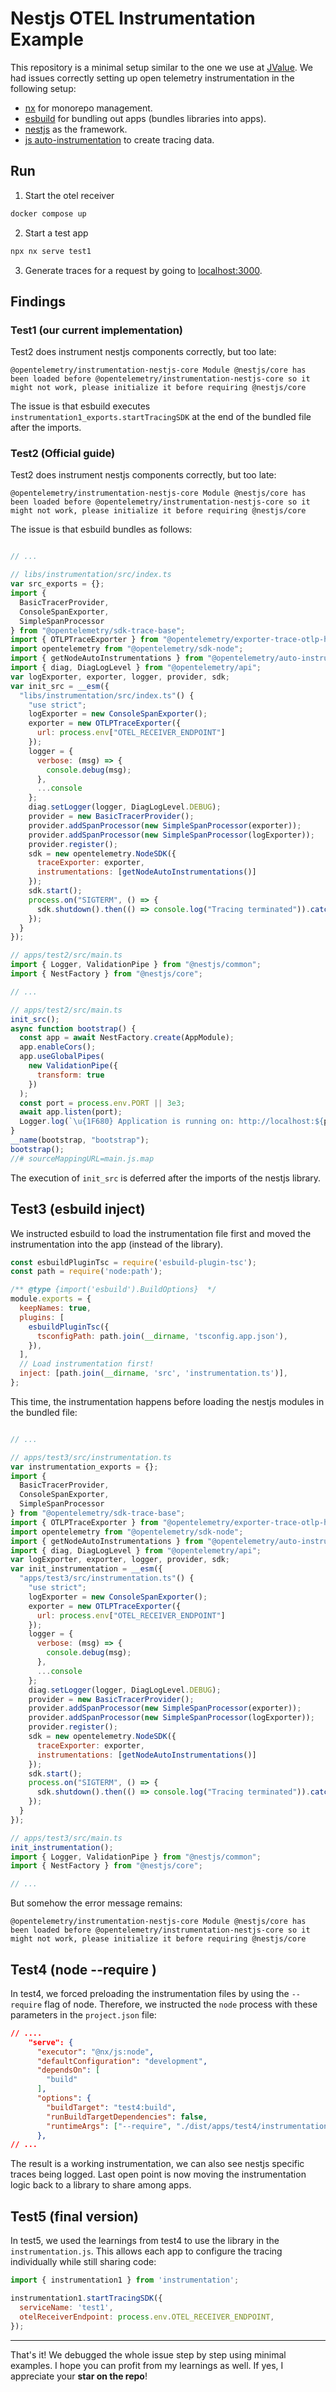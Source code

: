 # Nestjs OTEL Instrumentation Example

This repository is a minimal setup similar to the one we use at [JValue](github.com/jvalue).
We had issues correctly setting up open telemetry instrumentation in the following setup:
- [nx](nx.dev) for monorepo management.
- [esbuild](https://esbuild.github.io/) for bundling out apps (bundles libraries into apps).
- [nestjs](https://nestjs.com/) as the framework.
- [js auto-instrumentation](https://github.com/open-telemetry/opentelemetry-js-contrib) to create tracing data.

## Run

1. Start the otel receiver
```bash
docker compose up
```

2. Start a test app
```bash
npx nx serve test1
```

3. Generate traces for a request by going to [localhost:3000](localhost:3000).

## Findings

### Test1 (our current implementation)

Test2 does instrument nestjs components correctly, but too late:
```
@opentelemetry/instrumentation-nestjs-core Module @nestjs/core has been loaded before @opentelemetry/instrumentation-nestjs-core so it might not work, please initialize it before requiring @nestjs/core
```

The issue is that esbuild executes `instrumentation1_exports.startTracingSDK` at the end of the bundled file after the imports.

### Test2 (Official guide)

Test2 does instrument nestjs components correctly, but too late:
```
@opentelemetry/instrumentation-nestjs-core Module @nestjs/core has been loaded before @opentelemetry/instrumentation-nestjs-core so it might not work, please initialize it before requiring @nestjs/core
```

The issue is that esbuild bundles as follows:
```js

// ...

// libs/instrumentation/src/index.ts
var src_exports = {};
import {
  BasicTracerProvider,
  ConsoleSpanExporter,
  SimpleSpanProcessor
} from "@opentelemetry/sdk-trace-base";
import { OTLPTraceExporter } from "@opentelemetry/exporter-trace-otlp-http";
import opentelemetry from "@opentelemetry/sdk-node";
import { getNodeAutoInstrumentations } from "@opentelemetry/auto-instrumentations-node";
import { diag, DiagLogLevel } from "@opentelemetry/api";
var logExporter, exporter, logger, provider, sdk;
var init_src = __esm({
  "libs/instrumentation/src/index.ts"() {
    "use strict";
    logExporter = new ConsoleSpanExporter();
    exporter = new OTLPTraceExporter({
      url: process.env["OTEL_RECEIVER_ENDPOINT"]
    });
    logger = {
      verbose: (msg) => {
        console.debug(msg);
      },
      ...console
    };
    diag.setLogger(logger, DiagLogLevel.DEBUG);
    provider = new BasicTracerProvider();
    provider.addSpanProcessor(new SimpleSpanProcessor(exporter));
    provider.addSpanProcessor(new SimpleSpanProcessor(logExporter));
    provider.register();
    sdk = new opentelemetry.NodeSDK({
      traceExporter: exporter,
      instrumentations: [getNodeAutoInstrumentations()]
    });
    sdk.start();
    process.on("SIGTERM", () => {
      sdk.shutdown().then(() => console.log("Tracing terminated")).catch((error) => console.log("Error terminating tracing", error)).finally(() => process.exit(0));
    });
  }
});

// apps/test2/src/main.ts
import { Logger, ValidationPipe } from "@nestjs/common";
import { NestFactory } from "@nestjs/core";

// ...

// apps/test2/src/main.ts
init_src();
async function bootstrap() {
  const app = await NestFactory.create(AppModule);
  app.enableCors();
  app.useGlobalPipes(
    new ValidationPipe({
      transform: true
    })
  );
  const port = process.env.PORT || 3e3;
  await app.listen(port);
  Logger.log(`\u{1F680} Application is running on: http://localhost:${port}`);
}
__name(bootstrap, "bootstrap");
bootstrap();
//# sourceMappingURL=main.js.map

```

The execution of `init_src` is deferred after the imports of the nestjs library.


## Test3 (esbuild inject)

We instructed esbuild to load the instrumentation file first and moved the instrumentation into the app (instead of the library).
```js
const esbuildPluginTsc = require('esbuild-plugin-tsc');
const path = require('node:path');

/** @type {import('esbuild').BuildOptions}  */
module.exports = {
  keepNames: true,
  plugins: [
    esbuildPluginTsc({
      tsconfigPath: path.join(__dirname, 'tsconfig.app.json'),
    }),
  ],
  // Load instrumentation first!
  inject: [path.join(__dirname, 'src', 'instrumentation.ts')],
};
```

This time, the instrumentation happens before loading the nestjs modules in the bundled file:

```js

// ...

// apps/test3/src/instrumentation.ts
var instrumentation_exports = {};
import {
  BasicTracerProvider,
  ConsoleSpanExporter,
  SimpleSpanProcessor
} from "@opentelemetry/sdk-trace-base";
import { OTLPTraceExporter } from "@opentelemetry/exporter-trace-otlp-http";
import opentelemetry from "@opentelemetry/sdk-node";
import { getNodeAutoInstrumentations } from "@opentelemetry/auto-instrumentations-node";
import { diag, DiagLogLevel } from "@opentelemetry/api";
var logExporter, exporter, logger, provider, sdk;
var init_instrumentation = __esm({
  "apps/test3/src/instrumentation.ts"() {
    "use strict";
    logExporter = new ConsoleSpanExporter();
    exporter = new OTLPTraceExporter({
      url: process.env["OTEL_RECEIVER_ENDPOINT"]
    });
    logger = {
      verbose: (msg) => {
        console.debug(msg);
      },
      ...console
    };
    diag.setLogger(logger, DiagLogLevel.DEBUG);
    provider = new BasicTracerProvider();
    provider.addSpanProcessor(new SimpleSpanProcessor(exporter));
    provider.addSpanProcessor(new SimpleSpanProcessor(logExporter));
    provider.register();
    sdk = new opentelemetry.NodeSDK({
      traceExporter: exporter,
      instrumentations: [getNodeAutoInstrumentations()]
    });
    sdk.start();
    process.on("SIGTERM", () => {
      sdk.shutdown().then(() => console.log("Tracing terminated")).catch((error) => console.log("Error terminating tracing", error)).finally(() => process.exit(0));
    });
  }
});

// apps/test3/src/main.ts
init_instrumentation();
import { Logger, ValidationPipe } from "@nestjs/common";
import { NestFactory } from "@nestjs/core";

// ...

```

But somehow the error message remains:
```
@opentelemetry/instrumentation-nestjs-core Module @nestjs/core has been loaded before @opentelemetry/instrumentation-nestjs-core so it might not work, please initialize it before requiring @nestjs/core
```


## Test4 (node --require <path-to-instrumentation>)

In test4, we forced preloading the instrumentation files by using the `--require` flag of node.
Therefore, we instructed the `node` process with these parameters in the `project.json` file:
```json
// ....
    "serve": {
      "executor": "@nx/js:node",
      "defaultConfiguration": "development",
      "dependsOn": [
        "build"
      ],
      "options": {
        "buildTarget": "test4:build",
        "runBuildTargetDependencies": false,
        "runtimeArgs": ["--require", "./dist/apps/test4/instrumentation.js"] // << use --require
      },
// ...
```

The result is a working instrumentation, we can also see nestjs specific traces being logged.
Last open point is now moving the instrumentation logic back to a library to share among apps.


## Test5 (final version)

In test5, we used the learnings from test4 to use the library in the `instrumentation.js`.
This allows each app to configure the tracing individually while still sharing code:
```js
import { instrumentation1 } from 'instrumentation';

instrumentation1.startTracingSDK({
  serviceName: 'test1',
  otelReceiverEndpoint: process.env.OTEL_RECEIVER_ENDPOINT,
});
```

---

That's it!
We debugged the whole issue step by step using minimal examples.
I hope you can profit from my learnings as well.
If yes, I appreciate your **star on the repo**!
